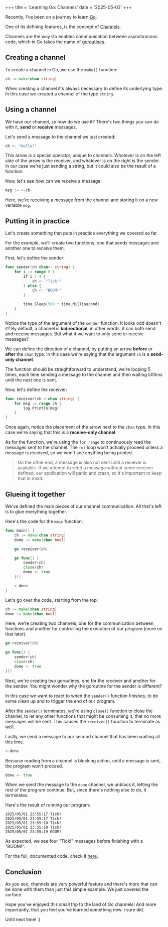 +++
title = 'Learning Go: Channels'
date = '2025-05-02'
+++

Recently, I've been on a journey to learn <a href="https://go.dev" target="_blank">Go</a>.

One of its defining features, is the concept of <a href="https://go.dev/doc/effective_go#channels" target="_blank">Channels</a>.

Channels are the way Go enables communication between asynchronous code, which in Go takes the name of <a href="https://go.dev/doc/effective_go#goroutines" target="_blank">goroutines</a>.

<!--more-->

## Creating a channel

To create a channel in Go, we use the `make()` function:

```Go
ch := make(chan string)
```

When creating a channel it's always necessary to define its underlying type. In this case we created a channel of the type `string`.

## Using a channel

We have our channel, so how do we use it? There's two things you can do with it, **send** or **receive** messages.

Let's send a message to the channel we just created:

```Go
ch <- "Hello!"
```

This arrow is a special operator, unique to channels. Whatever is on the left side of the arrow is the receiver, and whatever is on the right is the sender. In our case we're just sending a string, but it could also be the result of a function.

Now, let's see how can we receive a message:

```Go
msg := <-ch
```

Here, we're receiving a message from the channel and storing it on a new variable `msg`.

## Putting it in practice

Let's create something that puts in practice everything we covered so far.

For the example, we'll create two functions, one that sends messages and another one to receive them.

First, let's define the sender:

```Go {linenos=inline}
func sender(ch chan<- string) {
	for i := range 5 {
		if i < 4 {
			ch <- "Tick!"
		} else {
			ch <- "BOOM!"
		}

		time.Sleep(500 * time.Millisecond)
	}
}
```

Notice the type of the argument of the `sender` function. It looks odd doesn't it? By default, a channel is **bidirectional**, in other words, it can both send and receive messages. But what if we want to only send or receive messages?

We can define the direction of a channel, by putting an arrow **before** or **after** the `chan` type. In this case we're saying that the argument `ch` is a **send-only channel**.

The function should be straightforward to understand, we're looping 5 times, each time sending a message to the channel and then waiting 500ms until the next one is sent.

Now, let's define the receiver:

```Go {linenos=inline}
func receiver(ch <-chan string) {
	for msg := range ch {
		log.Println(msg)
	}
}
```

Once again, notice the placement of the arrow next to the `chan` type. In this case we're saying that this is a **receive-only channel**.

As for the function, we're using the `for range` to continuously read the messages sent to the channel. The `for` loop won't actually proceed unless a message is received, so we won't see anything being printed.

> On the other end, a message is also not sent until a receiver is available. If we attempt to send a message without some receiver defined, our application will panic and crash, so it's important to keep that in mind.

## Glueing it together

We've defined the main pieces of our channel communication. All that's left is to glue everything together.

Here's the code for the `main` function:

```Go {linenos=inline}
func main() {
	ch := make(chan string)
	done := make(chan bool)

	go receiver(ch)

	go func() {
		sender(ch)
		close(ch)
		done <- true
	}()

	<-done
}
```

Let's go over the code, starting from the top:

```Go {linenos=inline}
ch := make(chan string)
done := make(chan bool)
```

Here, we're creating two channels, one for the communication between functions and another for controlling the execution of our program (more on that later).

```Go {linenos=inline}
go receiver(ch)

go func() {
    sender(ch)
    close(ch)
    done <- true
}()
```

Next, we're creating two goroutines, one for the receiver and another for the sender. You might wonder why the goroutine for the sender is different?

In this case we want to react to when the `sender()` function finishes, to do some clean up and to trigger the end of our program.

After the `sender()` terminates, we're using `close()` function to close the channel, to let any other functions that might be consuming it, that no more messages will be sent. This causes the `receiver()` function to terminate as well.

Lastly, we send a message to our second channel that has been waiting all this time.

```Go
<-done
```

Because reading from a channel is blocking action, until a message is sent, the program won't proceed.

```Go
done <- true
```

When we send the message to the `done` channel, we unblock it, letting the rest of the program continue. But, since there's nothing else to do, it terminates.

Here's the result of running our program:

```
2025/05/01 23:55:17 Tick!
2025/05/01 23:55:17 Tick!
2025/05/01 23:55:18 Tick!
2025/05/01 23:55:18 Tick!
2025/05/01 23:55:19 BOOM!
```

As expected, we see four "Tick!" messages before finishing with a "BOOM!".

For the full, documented code, check it <a href="https://gist.github.com/nelsonr/040a2d89b32fc7b767dbc443b78f8f28" target="_blank">here</a>.

## Conclusion

As you see, channels are very powerful feature and there's more that can be done with them than just this simple example. We just covered the surface.

Hope you've enjoyed this small trip to the land of Go channels! And more importantly, that you feel you've learned something new. I sure did.

Until next time! :)
